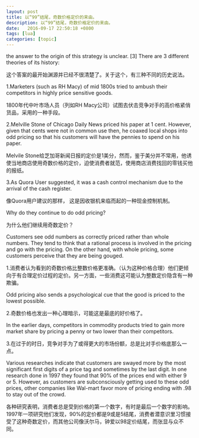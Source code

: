 ```yaml
---
layout: post
title: 以“99”结尾，奇数价格定价的来由。
description: 以“99”结尾，奇数价格定价的来由。
date:   2016-09-17 22:50:18 +0800 
tags: [lua]
categories: [topic]
---
```

the answer to the origin of this strategy is unclear. [3]  There are 3 different theories of its history:

这个答案的最开始渊源并已经不很清楚了。关于这个，有三种不同的历史说法。

1.Marketers (such as RH Macy) of mid 1800s tried to ambush their competitors in highly price sensitive goods.

1800年代中叶市场人员（列如RH Macy公司）试图去伏击竞争对手的高价格紧俏货品，采用的一种手段。

2.Melville Stone of Chicago Daily News priced his paper at 1 cent. However, given that cents were not in common use then, he coaxed local shops into odd pricing so that his customers will have the pennies to spend on his paper.   

Melvile Stone给芝加哥新闻日报的定价是1美分，然而，鉴于美分并不常用，他诱使当地商店使用奇数价格的定价，迫使消费者就范，使用商店消费找回的零钱买他的报纸。

3.As Quora User suggested, it was a cash control mechanism due to the arrival of the cash register. 

像Quora用户建议的那样， 这是因收银机来临而起的一种现金控制机制。

Why do they continue to do odd pricing?

为什么他们继续用奇数定价？

Customers see odd numbers as correctly priced rather than whole numbers. They tend to think that a rational process is involved in the pricing and go with the pricing. On the other hand, with whole pricing, some customers perceive that they are being gouged.

1.消费者认为看到的奇数价格比整数价格更准确。（认为这种价格合理）他们更倾向于有合理定价过程的定价。另一方面，一些消费这可能认为整数定价隐含有一种欺骗。

Odd pricing also sends a psychological cue that the good is priced to the lowest possible.

2.奇数价格也发出一种心理暗示，可能这是最底的好价格了。

In the earlier days, competitors in commodity products tried to gain more market share by pricing a penny or two lower than their competitors.

3.在过于的时日，竞争对手为了或得更大的市场份额，总是比对手价格底那么一点。

Various researches indicate that customers are swayed more by the most significant first digits of a price tag and sometimes by the last digit. In one research done in 1997 they found that 90% of the prices end with either 9 or 5. However, as customers are subconsciously getting used to these odd prices, other companies like Wal-mart favor more of pricing ending with .98 to stay out of the crowd.

各种研究表明，消费者总是受到价格的第一个数字，有时是最后一个数字的影响。1997年一项研究他们发现，90%的定价都是9或是5结尾，消费者潜意识里习惯接受了这种奇数定价，而其他公司像沃尔马，钟爱以98定价结尾，而张显与众不同。